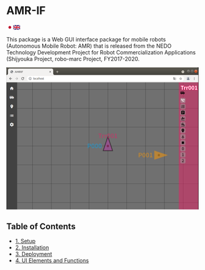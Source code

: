 ﻿# AMR-IF

<a href="index"><img src="figs/ja.png"></a><img src="figs/en.png">

This package is a Web GUI interface package for mobile robots (Autonomous Mobile Robot: AMR) that is released from the NEDO Technology Development Project for Robot Commercialization Applications (Shijyouka Project, robo-marc Project, FY2017-2020.

<img src="figs/amr-if-ui_00.png">

## Table of Contents

- [1. Setup](setup_en)
- [2. Installation](install_en)
- [3. Deployment](deproy_en)
- [4. UI Elements and Functions](gui_en)

